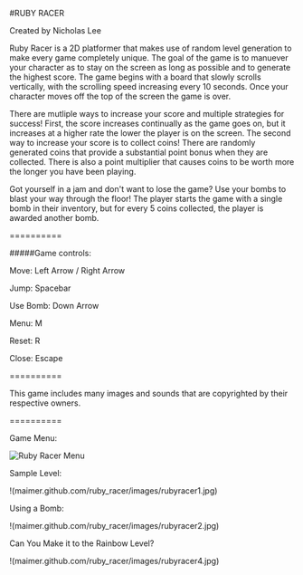 #RUBY RACER

Created by Nicholas Lee

Ruby Racer is a 2D platformer that makes use of random level generation to make every game completely unique.  The goal of the game is to manuever your character as to stay on the screen as long as possible and to generate the highest score.  The game begins with a board that slowly scrolls vertically, with the scrolling speed increasing every 10 seconds.  Once your character moves off the top of the screen the game is over.

There are mutliple ways to increase your score and multiple strategies for success!  First, the score increases continually as the game goes on, but it increases at a higher rate the lower the player is on the screen.  The second way to increase your score is to collect coins!  There are randomly generated coins that provide a substantial point bonus when they are collected.  There is also a point multiplier that causes coins to be worth more the longer you have been playing.

Got yourself in a jam and don't want to lose the game?  Use your bombs to blast your way through the floor!  The player starts the game with a single bomb in their inventory, but for every 5 coins collected, the player is awarded another bomb.

==========

#####Game controls:

Move: Left Arrow / Right Arrow

Jump: Spacebar

Use Bomb: Down Arrow

Menu: M

Reset: R

Close: Escape

==========

This game includes many images and sounds that are copyrighted by their respective owners.

==========

Game Menu:

![Ruby Racer Menu](https://raw.githubusercontent.com/Maimer/ruby_racer/master/images/rubyracer3.png)

Sample Level:

!(maimer.github.com/ruby_racer/images/rubyracer1.jpg)

Using a Bomb:

!(maimer.github.com/ruby_racer/images/rubyracer2.jpg)

Can You Make it to the Rainbow Level?

!(maimer.github.com/ruby_racer/images/rubyracer4.jpg)


